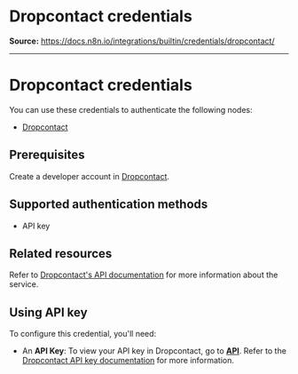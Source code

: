 # Dropcontact credentials

**Source:** https://docs.n8n.io/integrations/builtin/credentials/dropcontact/

---

# Dropcontact credentials

You can use these credentials to authenticate the following nodes:

- [Dropcontact](../../app-nodes/n8n-nodes-base.dropcontact/)

## Prerequisites

Create a developer account in [Dropcontact](https://app.dropcontact.com/signup).

## Supported authentication methods

- API key

## Related resources

Refer to [Dropcontact's API documentation](https://developer.dropcontact.com/) for more information about the service.

## Using API key

To configure this credential, you'll need:

- An **API Key**: To view your API key in Dropcontact, go to [**API**](https://app.dropcontact.com/api). Refer to the [Dropcontact API key documentation](https://support.dropcontact.com/article/237-how-to-use-the-dropcontact-api-key) for more information.
